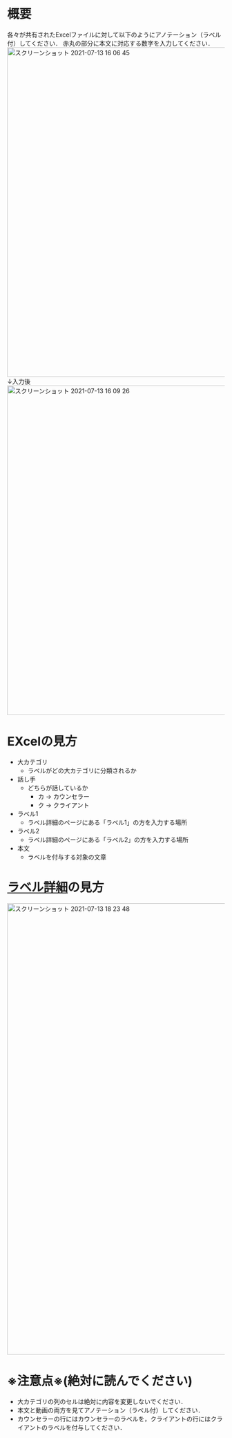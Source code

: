 # 概要  
各々が共有されたExcelファイルに対して以下のようにアノテーション（ラベル付）してください．
赤丸の部分に本文に対応する数字を入力してください．  
<img width="763" alt="スクリーンショット 2021-07-13 16 06 45" src="https://user-images.githubusercontent.com/71800351/125407060-79356580-e3f4-11eb-891a-78abd7bc355b.png">  
↓入力後  
<img width="763" alt="スクリーンショット 2021-07-13 16 09 26" src="https://user-images.githubusercontent.com/71800351/125407423-d16c6780-e3f4-11eb-93ce-27500caeb6a1.png">

# EXcelの見方
+ 大カテゴリ
  + ラベルがどの大カテゴリに分類されるか
+ 話し手
  + どちらが話しているか
    + カ -> カウンセラー
    + ク -> クライアント
+ ラベル1
  + ラベル詳細のページにある「ラベル1」の方を入力する場所
+ ラベル2
  + ラベル詳細のページにある「ラベル2」の方を入力する場所
+ 本文
  + ラベルを付与する対象の文章

# [ラベル詳細](https://github.com/Ryutaro-1104/motivational-interviewing-manual/blob/main/Lavel-manual.md)の見方

<img width="1045" alt="スクリーンショット 2021-07-13 18 23 48" src="https://user-images.githubusercontent.com/71800351/125427758-6aa3c08e-2cf4-48fd-a655-d3ab26067e22.png">

# ※注意点※(絶対に読んでください)
+ 大カテゴリの列のセルは絶対に内容を変更しないでください．
+ 本文と動画の両方を見てアノテーション（ラベル付）してください．
+ カウンセラーの行にはカウンセラーのラベルを，クライアントの行にはクライアントのラベルを付与してください．
